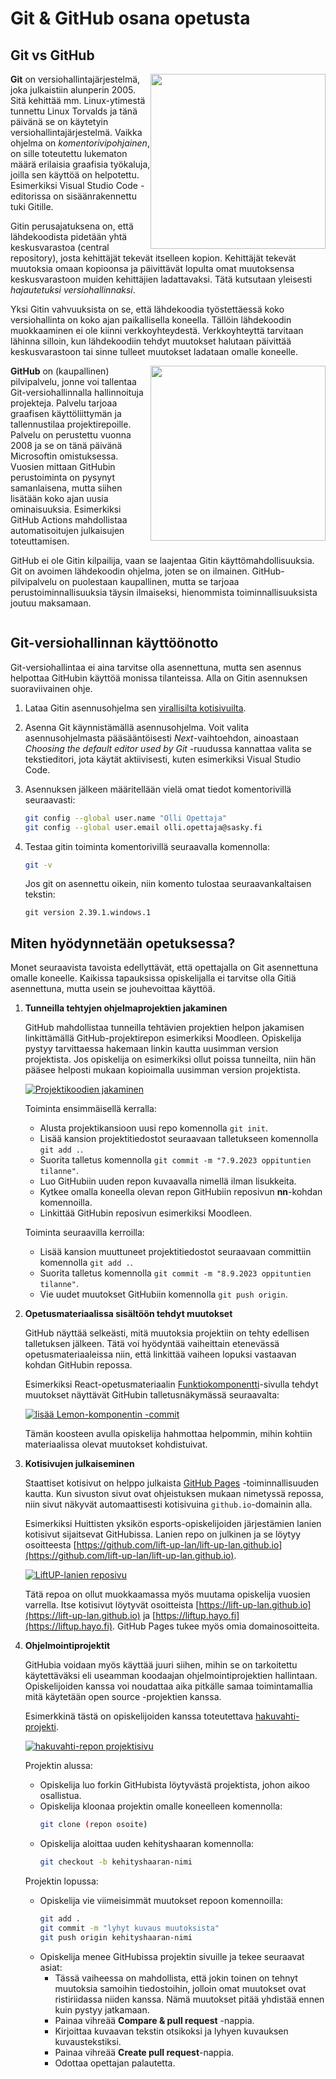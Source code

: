 # Git & GitHub osana opetusta

## Git vs GitHub

<img src="images/Git-Logo-2Color.png" style="float: right; width: 20em;">

**Git** on versiohallintajärjestelmä, joka julkaistiin alunperin 2005. Sitä kehittää mm. Linux-ytimestä tunnettu Linux Torvalds ja tänä päivänä se on käytetyin versiohallintajärjestelmä. Vaikka ohjelma on *komentorivipohjainen*, on sille toteutettu lukematon määrä erilaisia graafisia työkaluja, joilla sen käyttöä on helpotettu. Esimerkiksi Visual Studio Code -editorissa on sisäänrakennettu tuki Gitille.

Gitin perusajatuksena on, että lähdekoodista pidetään yhtä keskusvarastoa (central repository), josta kehittäjät tekevät itselleen kopion. Kehittäjät tekevät muutoksia omaan kopioonsa ja päivittävät lopulta omat muutoksensa keskusvarastoon muiden kehittäjien ladattavaksi. Tätä kutsutaan yleisesti *hajautetuksi versiohallinnaksi*.

Yksi Gitin vahvuuksista on se, että lähdekoodia työstettäessä koko versiohallinta on koko ajan paikallisella koneella. Tällöin lähdekoodin muokkaaminen ei ole kiinni verkkoyhteydestä. Verkkoyhteyttä tarvitaan lähinna silloin, kun lähdekoodiin tehdyt muutokset halutaan päivittää keskusvarastoon tai sinne tulleet muutokset ladataan omalle koneelle.

<img src="images/octocat-1694105451378.png" style="float: right; width: 20em;">

**GitHub** on (kaupallinen) pilvipalvelu, jonne voi tallentaa Git-versiohallinnalla hallinnoituja projekteja. Palvelu tarjoaa graafisen käyttöliittymän ja tallennustilaa projektirepoille. Palvelu on perustettu vuonna 2008 ja se on tänä päivänä Microsoftin omistuksessa. Vuosien mittaan GitHubin perustoiminta on pysynyt samanlaisena, mutta siihen lisätään koko ajan uusia ominaisuuksia. Esimerkiksi GitHub Actions mahdollistaa automatisoitujen julkaisujen toteuttamisen.

GitHub ei ole Gitin kilpailija, vaan se laajentaa Gitin käyttömahdollisuuksia. Git on avoimen lähdekoodin ohjelma, joten se on ilmainen. GitHub-pilvipalvelu on puolestaan kaupallinen, mutta se tarjoaa perustoiminnallisuuksia täysin ilmaiseksi, hienommista toiminnallisuuksista joutuu maksamaan.  

<div style="clear: both"></div>

## Git-versiohallinnan käyttöönotto

Git-versiohallintaa ei aina tarvitse olla asennettuna, mutta sen asennus helpottaa GitHubin käyttöä monissa tilanteissa. Alla on Gitin asennuksen suoraviivainen ohje.

1. Lataa Gitin asennusohjelma sen [virallisilta kotisivuilta](https://git-scm.com/).

2. Asenna Git käynnistämällä asennusohjelma. Voit valita asennusohjelmasta pääsääntöisesti *Next*-vaihtoehdon, ainoastaan *Choosing the default editor used by Git* -ruudussa kannattaa valita se tekstieditori, jota käytät aktiivisesti, kuten esimerkiksi Visual Studio Code.

3. Asennuksen jälkeen määritellään vielä omat tiedot komentorivillä seuraavasti:
   ```sh
   git config --global user.name "Olli Opettaja"
   git config --global user.email olli.opettaja@sasky.fi
   ```

4. Testaa gitin toiminta komentorivillä seuraavalla komennolla:
   ```sh
   git -v
   ```

   Jos git on asennettu oikein, niin komento tulostaa seuraavankaltaisen tekstin:
   ```
   git version 2.39.1.windows.1
   ```

## Miten hyödynnetään opetuksessa?

Monet seuraavista tavoista edellyttävät, että opettajalla on Git asennettuna omalle koneelle. Kaikissa tapauksissa opiskelijalla ei tarvitse olla Gitiä asennettuna, mutta usein se jouhevoittaa käyttöä.

1. **Tunneilla tehtyjen ohjelmaprojektien jakaminen**

   GitHub mahdollistaa tunneilla tehtävien projektien helpon jakamisen linkittämällä GitHub-projektirepon esimerkiksi Moodleen. Opiskelija pystyy tarvittaessa hakemaan linkin kautta uusimman version projektista. Jos opiskelija on esimerkiksi ollut poissa tunneilta, niin hän pääsee helposti mukaan kopioimalla uusimman version projektista.

   [![Projektikoodien jakaminen](images/github-projektikoodien-jako.png)](https://github.com/pekkatapio/javascript-salain-it21)

   Toiminta ensimmäisellä kerralla:
    - Alusta projektikansioon uusi repo komennolla `git init`.
    - Lisää kansion projektitiedostot seuraavaan talletukseen komennolla `git add .`.
    - Suorita talletus komennolla `git commit -m "7.9.2023 oppituntien tilanne"`.  
    - Luo GitHubiin uuden repon kuvaavalla nimellä ilman lisukkeita. 
    - Kytkee omalla koneella olevan repon GitHubiin reposivun **nn**-kohdan komennoilla.
    - Linkittää GitHubin reposivun esimerkiksi Moodleen.

    Toiminta seuraavilla kerroilla:
    - Lisää kansion muuttuneet projektitiedostot seuraavaan committiin komennolla `git add .`.
    - Suorita talletus komennolla `git commit -m "8.9.2023 oppituntien tilanne"`.
    - Vie uudet muutokset GitHubiin komennolla `git push origin`.

2. **Opetusmateriaalissa sisältöön tehdyt muutokset**

   GitHub näyttää selkeästi, mitä muutoksia projektiin on tehty edellisen talletuksen jälkeen. Tätä voi hyödyntää vaiheittain etenevässä opetusmateriaaleissa niin, että linkittää vaiheen lopuksi vastaavan kohdan GitHubin repossa.

   Esimerkiksi React-opetusmateriaalin [Funktiokomponentti](https://neutroni.hayo.fi/~pta/book/react101/clicker/01-aloitus/03-komponentti.html)-sivulla tehdyt muutokset näyttävät GitHubin talletusnäkymässä seuraavalta:

   [![lisää Lemon-komponentin -commit](images/github-tehdyt-muutokset.png)](https://github.com/pekkatapio/lemon-clicker/commit/2b7104f170cf2f9c5cf7b27011bb34f91c797aeb)

   Tämän koosteen avulla opiskelija hahmottaa helpommin, mihin kohtiin materiaalissa olevat muutokset kohdistuivat. 

3. **Kotisivujen julkaiseminen**

   Staattiset kotisivut on helppo julkaista [GitHub Pages](https://pages.github.com/) -toiminnallisuuden kautta. Kun sivuston sivut ovat ohjeistuksen mukaan nimetyssä repossa, niin sivut näkyvät automaattisesti kotisivuina `github.io`-domainin alla.

   Esimerkiksi Huittisten yksikön esports-opiskelijoiden järjestämien lanien kotisivut sijaitsevat GitHubissa. Lanien repo on julkinen ja se löytyy osoitteesta [https://github.com/lift-up-lan/lift-up-lan.github.io](https://github.com/lift-up-lan/lift-up-lan.github.io).

   [![LiftUP-lanien reposivu](images/liftup-lan-repo.png)](https://github.com/lift-up-lan/lift-up-lan.github.io)

   Tätä repoa on ollut muokkaamassa myös muutama opiskelija vuosien varrella. Itse kotisivut löytyvät osoitteista [https://lift-up-lan.github.io](https://lift-up-lan.github.io) ja [https://liftup.hayo.fi](https://liftup.hayo.fi). GitHub Pages tukee myös omia domainosoitteita.

4. **Ohjelmointiprojektit**
 
   GitHubia voidaan myös käyttää juuri siihen, mihin se on tarkoitettu käytettäväksi eli useamman koodaajan ohjelmointiprojektien hallintaan. Opiskelijoiden kanssa voi noudattaa aika pitkälle samaa toimintamallia mitä käytetään open source -projektien kanssa.

   Esimerkkinä tästä on opiskelijoiden kanssa toteutettava [hakuvahti-projekti](https://github.com/opiskelijaprojektit/hakuvahti).

   [![hakuvahti-repon projektisivu](images/hakuvahti-repo.png)](https://github.com/opiskelijaprojektit/hakuvahti) 

   Projektin alussa:

    - Opiskelija luo forkin GitHubista löytyvästä projektista, johon aikoo osallistua.
    - Opiskelija kloonaa projektin omalle koneelleen komennolla:
      ```sh
      git clone (repon osoite)
      ```
    - Opiskelija aloittaa uuden kehityshaaran komennolla:
      ```sh
      git checkout -b kehityshaaran-nimi
      ```

   Projektin lopussa:

    - Opiskelija vie viimeisimmät muutokset repoon komennoilla:
      ```sh
      git add .
      git commit -m "lyhyt kuvaus muutoksista"
      git push origin kehityshaaran-nimi
      ```
    - Opiskelija menee GitHubissa projektin sivuille ja tekee seuraavat asiat:
       - Tässä vaiheessa on mahdollista, että jokin toinen on tehnyt muutoksia samoihin tiedostoihin, jolloin omat muutokset ovat ristiriidassa niiden kanssa. Nämä muutokset pitää yhdistää ennen kuin pystyy jatkamaan.
       - Painaa vihreää **Compare & pull request** -nappia.
       - Kirjoittaa kuvaavan tekstin otsikoksi ja lyhyen kuvauksen kuvaustekstiksi.
       - Painaa vihreää **Create pull request**-nappia.
       - Odottaa opettajan palautetta.

